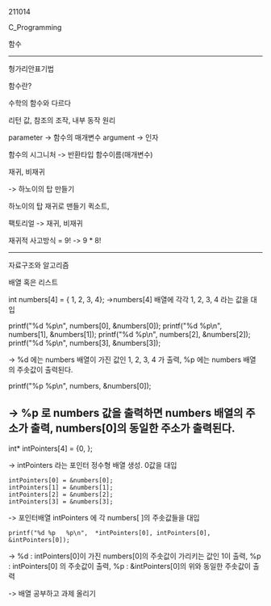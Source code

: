 211014

C_Programming

함수

---

헝가리안표기법 

함수란?

수학의 함수와 다르다

리턴 값, 참조의 조작, 내부 동작 원리

parameter -> 함수의 매개변수
 argument -> 인자

함수의 시그니처 -> 반환타입 함수이름(매개변수)

재귀, 비재귀

-> 하노이의 탑 만들기

하노이의 탑 재귀로 맨들기
퀵소트, 

팩토리얼 -> 재귀, 비재귀

재귀적 사고방식 = 9! -> 9 * 8! 

---

자료구조와 알고리즘

배열 혹은 리스트





int numbers[4] = { 1, 2, 3, 4};
->numbers[4] 배열에 각각 1, 2, 3, 4 라는 값을 대입

printf("%d %p\n", numbers[0], &numbers[0]);
printf("%d %p\n", numbers[1], &numbers[1]);
printf("%d %p\n", numbers[2], &numbers[2]);
printf("%d %p\n", numbers[3], &numbers[3]);

-> %d 에는 numbers 배열이 가진 값인 1, 2, 3, 4 가 출력,
%p 에는 numbers 배열의 주솟값이 출력된다.


printf("%p   %p\n", numbers, &numbers[0]);

-> %p 로 numbers 값을 출력하면 numbers 배열의 주소가 출력,
numbers[0]의 동일한 주소가 출력된다.
--------------------------------------------------------------------
  int* intPointers[4] = {0, };

-> intPointers 라는 포인터 정수형 배열 생성. 0값을 대입


    intPointers[0] = &numbers[0];
    intPointers[1] = &numbers[1];
    intPointers[2] = &numbers[2];
    intPointers[3] = &numbers[3];

-> 포인터배열 intPointers 에 각 numbers[ ]의 주솟값들을 대입

    printf("%d %p   %p\n",  *intPointers[0], intPointers[0], &intPointers[0]);
 
 -> %d : intPointers[0]이 가진 numbers[0]의 주솟값이 가리키는 값인 1이 출력,
%p : intPointers[0] 의 주솟값이 출력, 
%p : &intPointers[0]의 위와 동일한 주솟값이 출력 


-> 배열 공부하고 과제 올리기
